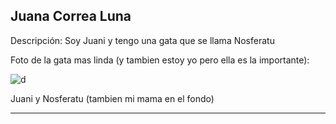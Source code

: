 ## Juana Correa Luna

Descripción: Soy Juani y tengo una gata que se llama Nosferatu

Foto de la gata mas linda (y tambien estoy yo pero ella es la importante):

![d](https://scontent.faep24-2.fna.fbcdn.net/v/t39.30808-6/367750195_6297041853755952_5665100981600065797_n.jpg?_nc_cat=111&ccb=1-7&_nc_sid=09cbfe&_nc_ohc=shKxDCitT_kAX_n5-qe&_nc_ht=scontent.faep24-2.fna&oh=00_AfAInvkNAZ74EnFERLwMMXx9iXwHWq5ybDcve7pN6XFQ4Q&oe=64E009E5)

Juani y Nosferatu (tambien mi mama en el fondo)

------



